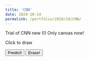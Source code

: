 ```yaml
--- 
title: 'CNN' 
date: 2020-10-24 
permalink: /portfolio/2020/10/CNN/ 
---
```


Trial of CNN new (!) Only canvas now!

<div id="canvas">Click to draw<br/></div>
<script src="https://cdn.jsdelivr.net/npm/@tensorflow/tfjs@2.0.0/dist/tf.min.js"></script>

<script>
function create_container() {
    function createCanvas(parent, width, height) {
        var canvas = {};
        canvas.node = document.createElement('canvas');
        canvas.context = canvas.node.getContext('2d');
        canvas.node.width = width || 100;
        canvas.node.height = height || 100;
        parent.appendChild(canvas.node);
        return canvas;
    }

    function init(container, width, height, fillColor) {
        var canvas = createCanvas(container, width, height);
        var ctx = canvas.context;
        
        ctx.fillCircle = function(x, y, radius, fillColor) {
            this.fillStyle = fillColor;
            this.beginPath();
            this.moveTo(x, y);
            this.arc(x, y, radius, 0, Math.PI * 2, false);
            this.fill();
        };
        ctx.clearTo = function(fillColor) {
            ctx.fillStyle = fillColor;
            ctx.fillRect(0, 0, width, height);
        };
        ctx.clearTo(fillColor || "#ddd");

        
        canvas.node.onmousemove = function(e) {
            if (!canvas.isDrawing) {
               return;
            }
            var x = e.pageX - this.offsetLeft;
            var y = e.pageY - this.offsetTop;
            var radius = 10; 
            var fillColor = '#FF0000';
            ctx.fillCircle(x, y, radius, fillColor);
        };
        canvas.node.onmousedown = function(e) {
            canvas.isDrawing = true;
        };
        canvas.node.onmouseup = function(e) {
            canvas.isDrawing = false;
        };
        ctx.lineWidth = 2;
				ctx.strokeStyle="#000000";
				ctx.strokeRect(0, 0, width, height);
         
        return canvas
    }

    var container = document.getElementById('canvas');
    var canvas  = init(container, 200,200, '#0000');
		return canvas
}

var canvas = create_container();
</script>

<script>
async function load_model() {
    let m = await tf.loadLayersModel('model.json')
    console.log(typeof m)
    console.log('loading?')
    return m;
}

function erase(canvas){
    const context = canvas.node.getContext('2d');
    context.clearRect(0, 0, canvas.node.width, canvas.node.height);
}

function predict(canvas){
    var gfg = canvas.node.getContext("2d")
    var g =  gfg.getImageData(0, 0, 200, 200); 
    const tens = tf.browser.fromPixels(g,1).resizeNearestNeighbor([28, 28]).div(255)
    console.log(tens.print())
    console.log(tens.shape)
    console.log('going to load model')
    let model = load_model();
    console.log('finished loading')

    model.then(model => {
        const prediction = model.predict(tens.reshape([1, 28, 28, 1]),);
        console.log('done?')
        console.log(prediction);
    });

}
</script>


<button onclick="predict(canvas)">Predict!</button> 
<button onclick="erase(canvas)">Erase!</button> 
